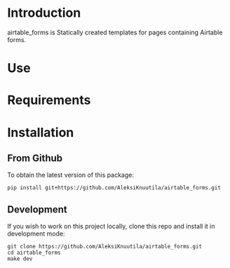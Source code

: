 # Introduction
airtable_forms is Statically created templates for pages containing Airtable forms. 
# Use
# Requirements

# Installation
## From Github
To obtain the latest version of this package:
```
pip install git+https://github.com/AleksiKnuutila/airtable_forms.git
```

## Development
If you wish to work on this project locally, clone this repo and install it in
development mode:

```
git clone https://github.com/AleksiKnuutila/airtable_forms.git
cd airtable_forms
make dev
```

